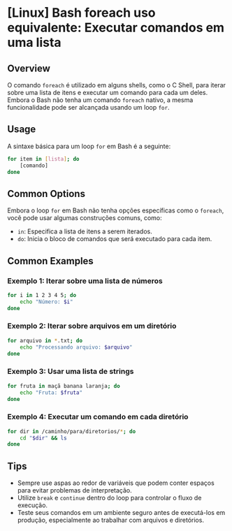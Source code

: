 # [Linux] Bash foreach uso equivalente: Executar comandos em uma lista

## Overview
O comando `foreach` é utilizado em alguns shells, como o C Shell, para iterar sobre uma lista de itens e executar um comando para cada um deles. Embora o Bash não tenha um comando `foreach` nativo, a mesma funcionalidade pode ser alcançada usando um loop `for`.

## Usage
A sintaxe básica para um loop `for` em Bash é a seguinte:

```bash
for item in [lista]; do
    [comando]
done
```

## Common Options
Embora o loop `for` em Bash não tenha opções específicas como o `foreach`, você pode usar algumas construções comuns, como:

- `in`: Especifica a lista de itens a serem iterados.
- `do`: Inicia o bloco de comandos que será executado para cada item.

## Common Examples

### Exemplo 1: Iterar sobre uma lista de números
```bash
for i in 1 2 3 4 5; do
    echo "Número: $i"
done
```

### Exemplo 2: Iterar sobre arquivos em um diretório
```bash
for arquivo in *.txt; do
    echo "Processando arquivo: $arquivo"
done
```

### Exemplo 3: Usar uma lista de strings
```bash
for fruta in maçã banana laranja; do
    echo "Fruta: $fruta"
done
```

### Exemplo 4: Executar um comando em cada diretório
```bash
for dir in /caminho/para/diretorios/*; do
    cd "$dir" && ls
done
```

## Tips
- Sempre use aspas ao redor de variáveis que podem conter espaços para evitar problemas de interpretação.
- Utilize `break` e `continue` dentro do loop para controlar o fluxo de execução.
- Teste seus comandos em um ambiente seguro antes de executá-los em produção, especialmente ao trabalhar com arquivos e diretórios.